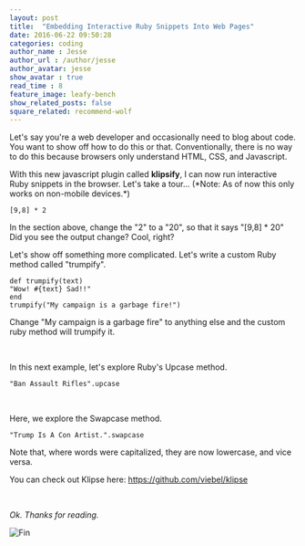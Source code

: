 ```yaml
---
layout: post
title:  "Embedding Interactive Ruby Snippets Into Web Pages"
date: 2016-06-22 09:50:28
categories: coding
author_name : Jesse
author_url : /author/jesse
author_avatar: jesse
show_avatar : true
read_time : 8
feature_image: leafy-bench
show_related_posts: false
square_related: recommend-wolf
---
```



<p>Let's say you're a web developer and occasionally need to blog about code.
You want to show off how to do this or that. Conventionally, there is no way
to do this because browsers only understand HTML, CSS, and Javascript.</p>

<p>With this new javascript plugin called <strong>klipsify</strong>, I can now
run interactive Ruby snippets in the browser. Let's take a tour... (*Note: As of now
this only works on non-mobile devices.*)</p>


<pre><code class="language-klipse-eval-ruby">[9,8] * 2
</code></pre>

In the section above, change the "2" to a "20", so that it says "[9,8] * 20"
Did you see the output change? Cool, right?


Let's show off something more complicated. Let's write a custom Ruby method
called "trumpify".

<pre><code class="language-klipse-eval-ruby">def trumpify(text)
"Wow! #{text} Sad!!"
end
trumpify("My campaign is a garbage fire!")
</code></pre>

<p>Change "My campaign is a garbage fire" to anything else and the custom ruby
method will trumpify it.</p>

<br>

In this next example, let's explore Ruby's Upcase method.

<pre><code class="language-klipse-eval-ruby">"Ban Assault Rifles".upcase
</code></pre>

<br>

<p>Here, we explore the Swapcase method.</p>

<pre><code class="language-klipse-eval-ruby">"Trump Is A Con Artist.".swapcase
</code></pre>

Note that, where words were capitalized, they are now lowercase, and vice versa.

You can check out Klipse here: https://github.com/viebel/klipse

<br>

*Ok. Thanks for reading.*

![Fin](http://2.bp.blogspot.com/-d94FNkb_Zxc/Tij3o8NE77I/AAAAAAAAAdw/DeZlPhbh2uM/s1600/fin.png)







<link rel="stylesheet" type="text/css" href="http://app.klipse.tech/css/codemirror.css">

<script>
    window.klipse_settings = {
        selector_eval_ruby: '.language-klipse-eval-ruby', // css selector for the html elements you want to klipsify
    };
</script>
<script src="http://cdn.opalrb.org/opal/current/opal.min.js"></script>
<script src="http://cdn.opalrb.org/opal/current/opal-parser.min.js"></script>
<script src="http://app.klipse.tech/plugin/js/klipse_plugin.js"></script>
